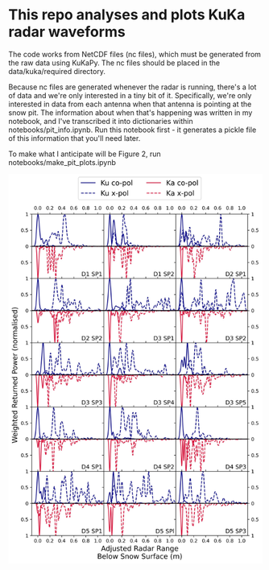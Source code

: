 # This repo analyses and plots KuKa radar waveforms

The code works from NetCDF files (nc files), which must be generated from the raw data using KuKaPy. The nc files should be placed in the data/kuka/required directory.

Because nc files are generated whenever the radar is running, there's a lot of data and we're only interested in a tiny bit of it. Specifically, we're only interested in data from each antenna when that antenna is pointing at the snow pit. The information about when that's happening was written in my notebook, and I've transcribed it into dictionaries within notebooks/pit_info.ipynb. Run this notebook first - it generates a pickle file of this information that you'll need later.

To make what I anticipate will be Figure 2, run notebooks/make_pit_plots.ipynb

<p align="center">
  <img src="figures/all_pits.jpg" width="550" title="Tentative Figure 2">
</p>
